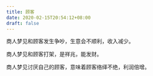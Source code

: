 ```yaml
---
title: 顾客
date: 2020-02-15T20:54:12+08:00
draft: false
---
```


商人梦见和顾客发生争吵，生意会不顺利，收入减少。

商人梦见和顾客打架，是祥兆，能发财。

商人梦见讨厌自己的顾客，意味着顾客络绎不绝，利润倍增。

